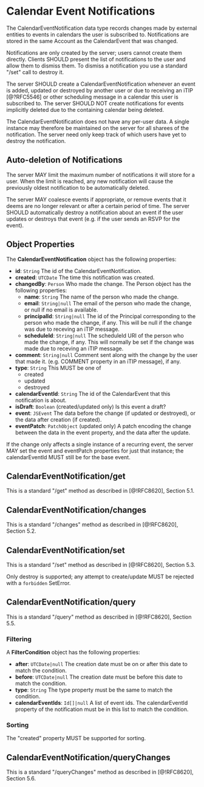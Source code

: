 # Calendar Event Notifications

The CalendarEventNotification data type records changes made by external entities to events in calendars the user is subscribed to. Notifications are stored in the same Account as the CalendarEvent that was changed.

Notifications are only created by the server; users cannot create them directly. Clients SHOULD present the list of notifications to the user and allow them to dismiss them. To dismiss a notification you use a standard "/set" call to destroy it.

The server SHOULD create a CalendarEventNotification whenever an event is added, updated or destroyed by another user or due to receiving an iTIP [@?RFC5546] or other scheduling message in a calendar this user is subscribed to. The server SHOULD NOT create notifications for events implicitly deleted due to the containing calendar being deleted.

The CalendarEventNotification does not have any per-user data. A single instance may therefore be maintained on the server for all sharees of the notification. The server need only keep track of which users have yet to destroy the notification.

## Auto-deletion of Notifications

The server MAY limit the maximum number of notifications it will store for a user. When the limit is reached, any new notification will cause the previously oldest notification to be automatically deleted.

The server MAY coalesce events if appropriate, or remove events that it deems are no longer relevant or after a certain period of time. The server SHOULD automatically destroy a notification about an event if the user updates or destroys that event (e.g. if the user sends an RSVP for the event).

## Object Properties

The **CalendarEventNotification** object has the following properties:

- **id**: `String`
  The id of the CalendarEventNotification.
- **created**: `UTCDate`
  The time this notification was created.
- **changedBy**: `Person`
  Who made the change. The Person object has the following properties:
  - **name**: `String`
    The name of the person who made the change.
  - **email**: `String|null`
    The email of the person who made the change, or null if no email is available.
  - **principalId**: `String|null`
    The id of the Principal corresponding to the person who made the change, if any. This will be null if the change was due to receving an iTIP message.
  - **scheduleId**: `String|null`
    The scheduleId URI of the person who made the change, if any. This will normally be set if the change was made due to receving an iTIP message.
- **comment**: `String|null`
  Comment sent along with the change by the user that made it. (e.g. COMMENT
  property in an iTIP message), if any.
- **type**: `String`
  This MUST be one of
  - created
  - updated
  - destroyed
- **calendarEventId**: `String`
  The id of the CalendarEvent that this notification is about.
- **isDraft**: `Boolean` (created/updated only)
  Is this event a draft?
- **event**: `JSEvent`
  The data before the change (if updated or destroyed), or the data
  after creation (if created).
- **eventPatch**: `PatchObject` (updated only)
  A patch encoding the change between the data in the event property, and the
  data after the update.

If the change only affects a single instance of a recurring event, the server MAY set the event and eventPatch properties for just that instance; the calendarEventId MUST still be for the base event.

## CalendarEventNotification/get

This is a standard "/get" method as described in [@!RFC8620], Section 5.1.

## CalendarEventNotification/changes

This is a standard "/changes" method as described in [@!RFC8620], Section 5.2.

## CalendarEventNotification/set

This is a standard "/set" method as described in [@!RFC8620], Section 5.3.

Only destroy is supported; any attempt to create/update MUST be rejected with a
`forbidden` SetError.

## CalendarEventNotification/query

This is a standard "/query" method as described in [@!RFC8620], Section 5.5.

### Filtering

A **FilterCondition** object has the following properties:

- **after**: `UTCDate|null`
  The creation date must be on or after this date to match the condition.
- **before**: `UTCDate|null`
  The creation date must be before this date to match the condition.
- **type**: `String`
  The type property must be the same to match the condition.
- **calendarEventIds**: `Id[]|null`
  A list of event ids. The calendarEventId property of the notification must be in this list to match the condition.

### Sorting

The "created" property MUST be supported for sorting.

## CalendarEventNotification/queryChanges

This is a standard "/queryChanges" method as described in [@!RFC8620], Section 5.6.

